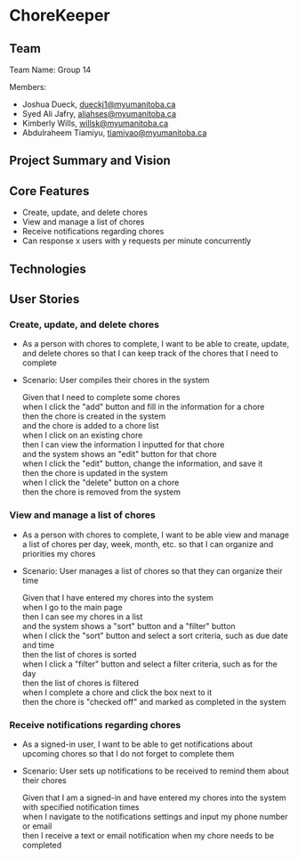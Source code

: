# ChoreKeeper

## Team
Team Name: Group 14

Members:
- Joshua Dueck, dueckj1@myumanitoba.ca
- Syed Ali Jafry, aliahses@myumanitoba.ca
- Kimberly Wills, willsk@myumanitoba.ca
- Abdulraheem Tiamiyu, tiamiyao@myumanitoba.ca

## Project Summary and Vision


## Core Features
- Create, update, and delete chores
- View and manage a list of chores
- Receive notifications regarding chores
- Can response x users with y requests per minute concurrently

## Technologies



## User Stories

### Create, update, and delete chores
- As a person with chores to complete, I want to be able to create, update, and delete chores so that I can keep track of the chores that I need to complete
- Scenario: User compiles their chores in the system
    
    Given that I need to complete some chores\
    when I click the "add" button and fill in the information for a chore\
    then the chore is created in the system\
    and the chore is added to a chore list\
    when I click on an existing chore\
    then I can view the information I inputted for that chore\
    and the system shows an "edit" button for that chore\
    when I click the "edit" button, change the information, and save it\
    then the chore is updated in the system\
    when I click the "delete" button on a chore\
    then the chore is removed from the system

### View and manage a list of chores
- As a person with chores to complete, I want to be able view and manage a list of chores per day, week, month, etc. so that I can organize and priorities my chores
- Scenario: User manages a list of chores so that they can organize their time

    Given that I have entered my chores into the system\
    when I go to the main page\
    then I can see my chores in a list\
    and the system shows a "sort" button and a "filter" button\
    when I click the "sort" button and select a sort criteria, such as due date and time\
    then the list of chores is sorted\
    when I click a "filter" button and select a filter criteria, such as for the day\
    then the list of chores is filtered\
    when I complete a chore and click the box next to it\
    then the chore is "checked off" and marked as completed in the system

### Receive notifications regarding chores
- As a signed-in user, I want to be able to get notifications about upcoming chores so that I do not forget to complete them
- Scenario: User sets up notifications to be received to remind them about their chores

    Given that I am a signed-in and have entered my chores into the system with specified notification times\
    when I navigate to the notifications settings and input my phone number or email\
    then I receive a text or email notification when my chore needs to be completed

